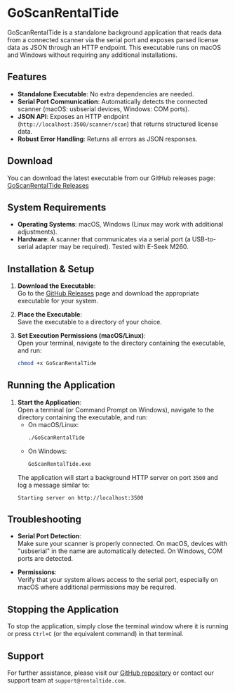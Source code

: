 # GoScanRentalTide

GoScanRentalTide is a standalone background application that reads data from a connected scanner via the serial port and exposes parsed license data as JSON through an HTTP endpoint. This executable runs on macOS and Windows without requiring any additional installations.

## Features
- **Standalone Executable**: No extra dependencies are needed.  
- **Serial Port Communication**: Automatically detects the connected scanner (macOS: usbserial devices, Windows: COM ports).  
- **JSON API**: Exposes an HTTP endpoint (`http://localhost:3500/scanner/scan`) that returns structured license data.  
- **Robust Error Handling**: Returns all errors as JSON responses.  

## Download
You can download the latest executable from our GitHub releases page:  
[GoScanRentalTide Releases](https://github.com/RentalTide/GoScanRentalTide/releases)

## System Requirements
- **Operating Systems**: macOS, Windows (Linux may work with additional adjustments).  
- **Hardware**: A scanner that communicates via a serial port (a USB-to-serial adapter may be required). Tested with E-Seek M260.

## Installation & Setup
1. **Download the Executable**:  
    Go to the [GitHub Releases](https://github.com/RentalTide/GoScanRentalTide/releases) page and download the appropriate executable for your system.  

2. **Place the Executable**:  
    Save the executable to a directory of your choice.  

3. **Set Execution Permissions (macOS/Linux)**:  
    Open your terminal, navigate to the directory containing the executable, and run:  
    ```bash
    chmod +x GoScanRentalTide
    ```

## Running the Application
1. **Start the Application**:  
    Open a terminal (or Command Prompt on Windows), navigate to the directory containing the executable, and run:  
    - On macOS/Linux:  
      ```bash
      ./GoScanRentalTide
      ```
    - On Windows:  
      ```cmd
      GoScanRentalTide.exe
      ```
    The application will start a background HTTP server on port `3500` and log a message similar to:  
    ```
    Starting server on http://localhost:3500
    ```

## Troubleshooting

- **Serial Port Detection**:  
  Make sure your scanner is properly connected. On macOS, devices with "usbserial" in the name are automatically detected. On Windows, COM ports are detected.  

- **Permissions**:  
  Verify that your system allows access to the serial port, especially on macOS where additional permissions may be required.  

## Stopping the Application
To stop the application, simply close the terminal window where it is running or press `Ctrl+C` (or the equivalent command) in that terminal.

## Support
For further assistance, please visit our [GitHub repository](https://github.com/RentalTide/GoScanRentalTide) or contact our support team at `support@rentaltide.com`.  